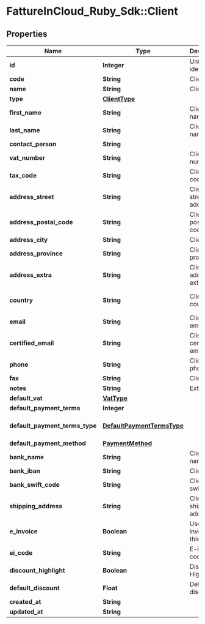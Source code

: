 # FattureInCloud_Ruby_Sdk::Client

## Properties

| Name | Type | Description | Notes |
| ---- | ---- | ----------- | ----- |
| **id** | **Integer** | Unique identifier | [optional] |
| **code** | **String** | Client code. | [optional] |
| **name** | **String** | Client name |  |
| **type** | [**ClientType**](ClientType.md) |  | [optional] |
| **first_name** | **String** | Client first name. | [optional] |
| **last_name** | **String** | Client last name. | [optional] |
| **contact_person** | **String** |  | [optional] |
| **vat_number** | **String** | Client vat number | [optional] |
| **tax_code** | **String** | Client tax code. | [optional] |
| **address_street** | **String** | Client street address. | [optional] |
| **address_postal_code** | **String** | Client postal code. | [optional] |
| **address_city** | **String** | Client city. | [optional] |
| **address_province** | **String** | Client province. | [optional] |
| **address_extra** | **String** | Client address extra info. | [optional] |
| **country** | **String** | Client country | [optional][default to &#39;Italia&#39;] |
| **email** | **String** | Client email. | [optional] |
| **certified_email** | **String** | Client certified email. | [optional] |
| **phone** | **String** | Client phone. | [optional] |
| **fax** | **String** | Client fax. | [optional] |
| **notes** | **String** | Extra notes. | [optional] |
| **default_vat** | [**VatType**](VatType.md) |  | [optional] |
| **default_payment_terms** | **Integer** |  | [optional] |
| **default_payment_terms_type** | [**DefaultPaymentTermsType**](DefaultPaymentTermsType.md) |  | [optional][default to &#39;standard&#39;] |
| **default_payment_method** | [**PaymentMethod**](PaymentMethod.md) |  | [optional] |
| **bank_name** | **String** | Client bank name. | [optional] |
| **bank_iban** | **String** | Client iban. | [optional] |
| **bank_swift_code** | **String** | Client bank swift code. | [optional] |
| **shipping_address** | **String** | Client shipping address. | [optional] |
| **e_invoice** | **Boolean** | Use e-invoices for this entity | [optional][default to false] |
| **ei_code** | **String** | E-invoice code | [optional] |
| **discount_highlight** | **Boolean** | Discount Highlight. | [optional] |
| **default_discount** | **Float** | Default discount. | [optional] |
| **created_at** | **String** |  | [optional] |
| **updated_at** | **String** |  | [optional] |

